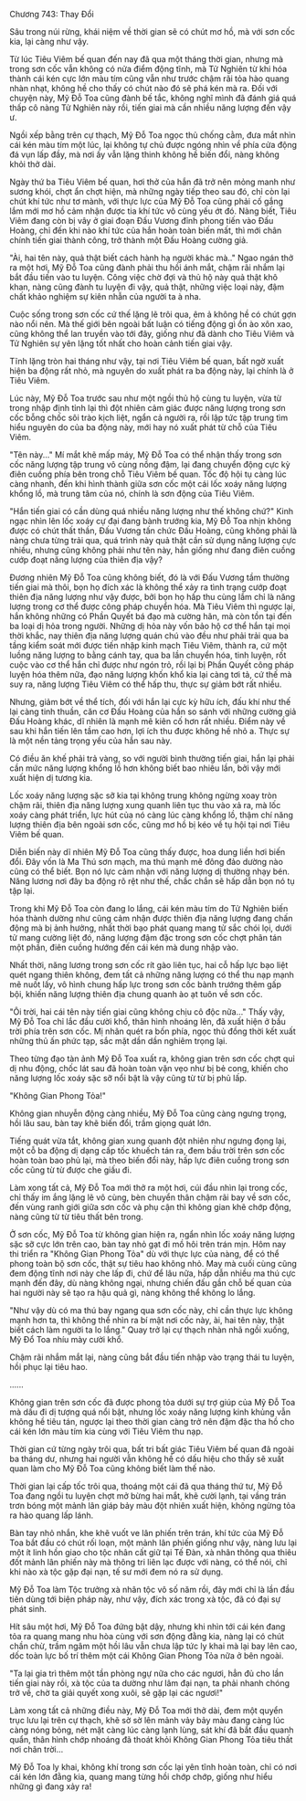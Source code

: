 




Chương 743: Thay Đổi




Sâu trong núi rừng, khái niệm về thời gian sẽ có chút mơ hồ, mà với sơn cốc kia, lại càng như vậy.

Từ lúc Tiêu Viêm bế quan đến nay đã qua một tháng thời gian, nhưng mà trong sơn cốc vẫn không có nửa điểm động tĩnh, mà Tử Nghiên từ khi hóa thành cái kén cực lớn màu tím cũng vẫn như trước chậm rãi tỏa hào quang nhàn nhạt, không hề cho thấy có chút nào đó sẽ phá kén mà ra. Đối với chuyện này, Mỹ Đỗ Toa cũng đành bế tắc, không nghĩ mình đã đánh giá quá thấp cô nàng Tử Nghiên này rồi, tiến giai mà cần nhiều năng lượng đến vậy ư.

Ngồi xếp bằng trên cự thạch, Mỹ Đỗ Toa ngọc thủ chống cằm, đưa mắt nhìn cái kén màu tím một lúc, lại không tự chủ được ngóng nhìn về phía cửa động đá vụn lấp đầy, mà nơi ấy vẫn lặng thinh không hề biến đổi, nàng không khỏi thở dài.

Ngày thứ ba Tiêu Viêm bế quan, hơi thở của hắn đã trở nên mỏng manh như sương khói, chợt ẩn chợt hiện, mà những ngày tiếp theo sau đó, chỉ còn lại chút khí tức như tơ mành, với thực lực của Mỹ Đỗ Toa cũng phải cố gắng lắm mới mơ hồ cảm nhận được tia khí tức vô cùng yếu ớt đó. Nàng biết, Tiêu Viêm đang còn bị vây ở giai đoạn Đấu Vương đỉnh phong tiến vào Đấu Hoàng, chỉ đến khi nào khí tức của hắn hoàn toàn biến mất, thì mới chân chính tiến giai thành công, trở thành một Đấu Hoàng cường giả.

"Ài, hai tên này, quả thật biết cách hành hạ người khác mà.." Ngao ngán thở ra một hơi, Mỹ Đỗ Toa cũng đành phải thu hồi ánh mắt, chậm rãi nhắm lại bắt đầu tiến vào tu luyện. Công việc chờ đợi và thủ hộ này quả thật khô khan, nàng cũng đành tu luyện đi vậy, quả thật, những việc loại này, đậm chất khảo nghiệm sự kiên nhẫn của người ta à nha.

Cuộc sống trong sơn cốc cứ thế lặng lẽ trôi qua, êm ả không hề có chút gợn nào nổi nên. Mà thế giới bên ngoài bất luận có tiếng động gì ồn ào xôn xao, cũng không thể lan truyền vào tới đây, giống như đã dành cho Tiêu Viêm và Tử Nghiên sự yên lặng tốt nhất cho hoàn cảnh tiến giai vậy.

Tĩnh lặng tròn hai tháng như vậy, tại nơi Tiêu Viêm bế quan, bất ngờ xuất hiện ba động rất nhỏ, mà nguyên do xuất phát ra ba động này, lại chính là ở Tiêu Viêm.

Lúc này, Mỹ Đỗ Toa trước sau như một ngồi thủ hộ cùng tu luyện, vừa từ trong nhập định tỉnh lại thì đột nhiên cảm giác được năng lượng trong sơn cốc bỗng chốc sôi trào kịch liệt, ngẩn cả người ra, rồi lập tức tập trung tìm hiểu nguyên do của ba động này, mới hay nó xuất phát từ chỗ của Tiêu Viêm.

"Tên này..." Mí mắt khẽ mấp máy, Mỹ Đỗ Toa có thể nhận thấy trong sơn cốc năng lượng tập trung vô cùng nồng đậm, lại đang chuyển động cực kỳ điên cuồng phía bên trong chỗ Tiêu Viêm bế quan. Tốc độ hội tụ càng lúc càng nhanh, đến khi hình thành giữa sơn cốc một cái lốc xoáy năng lượng khổng lồ, mà trung tâm của nó, chính là sơn động của Tiêu Viêm.

"Hắn tiến giai có cần dùng quá nhiều năng lượng như thế không chứ?" Kinh ngạc nhìn lên lốc xoáy cự đại đang bành trướng kia, Mỹ Đỗ Toa nhịn không được có chút thất thần, Đấu Vương tấn chức Đấu Hoàng, cũng không phải là nàng chưa từng trải qua, quá trình này quả thật cần sử dụng năng lượng cực nhiều, nhưng cũng không phải như tên này, hắn giống như đang điên cuồng cướp đoạt năng lượng của thiên địa vậy?

Đương nhiên Mỹ Đỗ Toa cũng không biết, đó là với Đấu Vương tầm thường tiến giai mà thôi, bọn họ đích xác là không thể xảy ra tình trạng cướp đoạt thiên địa năng lượng như vậy được, bởi bọn họ hấp thu cùng lắm chỉ là năng lượng trong cơ thể được công pháp chuyển hóa. Mà Tiêu Viêm thì ngược lại, hắn không những có Phần Quyết bá đạo mà cường hãn, mà còn tồn tại đến ba loại dị hỏa trong người. Những dị hỏa này vốn bảo hộ cơ thể hắn tại mọi thời khắc, nay thiên địa năng lượng quán chú vào đều như phải trải qua ba tầng kiểm soát mới được tiến nhập kinh mạch Tiêu Viêm, thành ra, cứ một luồng năng lượng to bằng cánh tay, qua ba lần chuyển hóa, tinh luyện, rốt cuộc vào cơ thể hắn chỉ được như ngón trỏ, rồi lại bị Phần Quyết công pháp luyện hóa thêm nữa, đạo năng lượng khốn khổ kia lại càng tơi tả, cứ thế mà suy ra, năng lượng Tiêu Viêm có thể hấp thu, thực sự giảm bớt rất nhiều.

Nhưng, giảm bớt về thể tích, đối với hắn lại cực kỳ hữu ích, đấu khí như thế lại càng tinh thuần, căn cơ Đấu Hoàng của hắn so sánh với những cường giả Đấu Hoàng khác, dĩ nhiên là mạnh mẽ kiên cố hơn rất nhiều. Điểm này về sau khi hắn tiến lên tầm cao hơn, lợi ích thu được không hề nhỏ a. Thực sự là một nền tảng trọng yếu của hắn sau này.

Có điều ăn khế phải trả vàng, so với người bình thường tiến giai, hắn lại phải cần mức năng lượng khổng lồ hơn không biết bao nhiêu lần, bởi vậy mới xuất hiện dị tương kia.

Lốc xoáy năng lượng sặc sỡ kia tại không trung không ngừng xoay tròn chậm rãi, thiên địa năng lượng xung quanh liên tục thu vào xả ra, mà lốc xoáy càng phát triển, lực hút của nó càng lúc càng khổng lồ, thậm chí năng lượng thiên địa bên ngoài sơn cốc, cũng mơ hồ bị kéo về tụ hội tại nơi Tiêu Viêm bế quan.

Diễn biến này dĩ nhiên Mỹ Đỗ Toa cũng thấy được, hoa dung liền hơi biến đổi. Đây vốn là Ma Thú sơn mạch, ma thú mạnh mẽ đông đảo dường nào cũng có thể biết. Bọn nó lực cảm nhận với năng lượng dị thường nhạy bén. Năng lương nơi đây ba động rõ rệt như thế, chắc chắn sẽ hấp dẫn bọn nó tụ tập lại.

Trong khi Mỹ Đỗ Toa còn đang lo lắng, cái kén màu tím do Tử Nghiên biến hóa thành dường như cũng cảm nhận được thiên địa năng lượng đang chấn động mà bị ảnh hưởng, nhất thời bạo phát quang mang tử sắc chói lọi, dưới tử mang cường liệt đó, năng lượng đậm đặc trong sơn cốc chợt phân tán một phần, điên cuồng hướng đến cái kén mà dung nhập vào.

Nhất thời, năng lương trong sơn cốc rít gào liên tục, hai cỗ hấp lực bạo liệt quét ngang thiên không, đem tất cả những năng lượng có thể thu nạp mạnh mẽ nuốt lấy, vô hình chung hấp lực trong sơn cốc bành trướng thêm gấp bội, khiến năng lượng thiên địa chung quanh ào ạt tuôn về sơn cốc.

"Ôi trời, hai cái tên này tiến giai cũng không chịu cô độc nữa..." Thấy vậy, Mỹ Đỗ Toa chỉ lắc đầu cười khổ, thân hình nhoáng lên, đã xuất hiện ở bầu trời phía trên sơn cốc. Mị nhãn quét ra bốn phía, ngọc thủ đồng thời kết xuất những thủ ấn phức tạp, sắc mặt dần dần nghiêm trọng lại.

Theo từng đạo tàn ảnh Mỹ Đỗ Toa xuất ra, không gian trên sơn cốc chợt quỉ dị nhu động, chốc lát sau đã hoàn toàn vặn vẹo như bị bẻ cong, khiến cho năng lượng lốc xoáy sặc sỡ nổi bật là vậy cũng từ từ bị phủ lấp.

"Không Gian Phong Tỏa!"

Không gian nhuyễn động càng nhiều, Mỹ Đỗ Toa cũng càng ngưng trọng, hồi lâu sau, bàn tay khẽ biến đổi, trầm giọng quát lớn.

Tiếng quát vừa tắt, không gian xung quanh đột nhiên như ngưng đọng lại, một cỗ ba động dị dạng cấp tốc khuếch tán ra, đem bầu trời trên sơn cốc hoàn toàn bao phủ lại, mà theo biến đổi này, hấp lực điên cuồng trong sơn cốc cũng từ từ được che giấu đi.

Làm xong tất cả, Mỹ Đỗ Toa mới thở ra một hơi, cúi đầu nhìn lại trong cốc, chỉ thấy im ắng lặng lẽ vô cùng, bèn chuyển thân chậm rãi bay về sơn cốc, đến vùng ranh giới giữa sơn cốc và phụ cận thì không gian khẽ chớp động, nàng cũng từ từ tiêu thất bên trong.

Ở sơn cốc, Mỹ Đỗ Toa từ không gian hiện ra, ngẩn nhìn lốc xoáy năng lượng sặc sỡ cực lớn trên cao, bàn tay nhỏ gạt đi mồ hôi trên trán mịn. Hôm nay thi triển ra "Không Gian Phong Tỏa" dù với thực lực của nàng, để có thể phong toàn bộ sơn cốc, thật sự tiêu hao không nhỏ. May mà cuối cùng cũng đem động tĩnh nơi này che lấp đi, chứ để lâu nữa, hấp dẫn nhiều ma thú cực mạnh đến đây, dù nàng không ngại, nhưng chiến đấu gần chỗ bế quan của hai người này sẽ tạo ra hậu quả gì, nàng không thể không lo lắng.

"Như vậy dù có ma thú bay ngang qua sơn cốc này, chỉ cần thực lực không mạnh hơn ta, thì không thể nhìn ra bí mật nơi cốc này, ài, hai tên này, thật biết cách làm người ta lo lắng." Quay trở lại cự thạch nhàn nhã ngồi xuống, Mỹ Đổ Toa nhíu mày cười khổ.

Chậm rãi nhắm mắt lại, nàng cũng bắt đầu tiến nhập vào trạng thái tu luyện, hồi phục lại tiêu hao.

......

Không gian trên sơn cốc đã được phong tỏa dưới sự trợ giúp của Mỹ Đỗ Toa mà dấu đi dị tượng quá nổi bật, nhưng lốc xoáy năng lượng kinh khủng vẫn không hề tiêu tán, ngược lại theo thời gian càng trở nên đậm đặc tha hồ cho cái kén lớn màu tím kia cùng với Tiêu Viêm thu nạp.

Thời gian cứ từng ngày trôi qua, bất tri bất giác Tiêu Viêm bế quan đã ngoài ba tháng dư, nhưng hai người vẫn không hề có dấu hiệu cho thấy sẽ xuất quan làm cho Mỹ Đỗ Toa cũng không biết làm thế nào.

Thời gian lại cấp tốc trôi qua, thoáng một cái đã qua tháng thứ tư, Mỹ Đỗ Toa đang ngồi tu luyện chợt mở bừng hai mắt, khẽ cười lạnh, tại vầng trán trơn bóng một mảnh lân giáp bảy màu đột nhiên xuất hiện, không ngừng tỏa ra hào quang lấp lánh.

Bàn tay nhỏ nhắn, khe khẽ vuốt ve lân phiến trên trán, khí tức của Mỹ Đỗ Toa bắt đầu có chút rối loạn, một mảnh lân phiến giống như vậy, nàng lưu lại một ít linh hồn giao cho tộc nhân cất giữ tại Tế Đàn, xà nhân thông qua thiêu đốt mảnh lân phiến này mà thông tri liên lạc được với nàng, có thể nói, chỉ khi nào xà tộc gặp đại nạn, tế sư mới đem nó ra sử dụng.

Mỹ Đỗ Toa làm Tộc trưởng xà nhân tộc vô số năm rồi, đây mới chỉ là lần đầu tiên dùng tới biện pháp này, như vậy, đích xác trong xà tộc, đã có đại sự phát sinh.

Hít sâu một hơi, Mỹ Đỗ Toa đứng bật dậy, nhưng khi nhìn tới cái kén đang tỏa ra quang mang nhu hòa cùng với sơn động đằng kia, nàng lại có chút chần chừ, trầm ngâm một hồi lâu vẫn chưa lập tức ly khai mà lại bay lên cao, dốc toàn lực bố trí thêm một cái Không Gian Phong Tỏa nữa ở bên ngoài.

"Ta lại gia trì thêm một tần phòng ngự nữa cho các ngươi, hẳn đủ cho lần tiến giai này rồi, xà tộc của ta dường như lâm đại nạn, ta phải nhanh chóng trở về, chờ ta giải quyết xong xuôi, sẽ gặp lại các ngươi!"

Làm xong tất cả những điều này, Mỹ Đỗ Toa mới thở dài, đem một quyển trục lưu lại trên cự thạch, khẽ sờ sờ lên mảnh vảy bảy màu đang càng lúc càng nóng bỏng, nét mặt càng lúc càng lạnh lùng, sát khí đã bắt đầu quanh quẩn, thân hình chớp nhoáng đã thoát khỏi Không Gian Phong Tỏa tiêu thất nơi chân trời...

Mỹ Đỗ Toa ly khai, không khí trong sơn cốc lại yên tĩnh hoàn toàn, chỉ có nơi cái kén lớn đằng kia, quang mang từng hồi chớp chớp, giống như hiểu những gì đang xảy ra!




